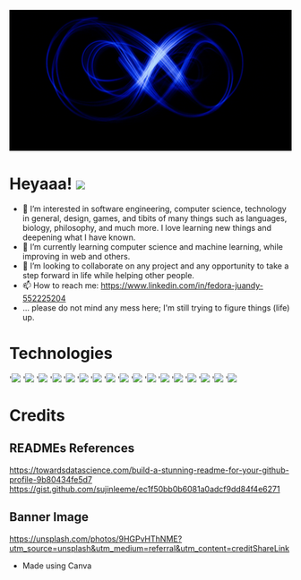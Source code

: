 ![Header](https://github.com/fedorajuandy/fedorajuandy/blob/main/GitHub%20Banner.gif "Header")

# Heyaaa! <img src="https://raw.githubusercontent.com/MartinHeinz/MartinHeinz/master/wave.gif" width="30px">
- 👀 I’m interested in software engineering, computer science, technology in general, design, games, and tibits of many things such as languages, biology, philosophy, and much more. I love learning new things and deepening what I have known.
- 🌱 I’m currently learning computer science and machine learning, while improving in web and others.
- 💞️ I’m looking to collaborate on any project and any opportunity to take a step forward in life while helping other people.
- 📫 How to reach me: https://www.linkedin.com/in/fedora-juandy-552225204
- ... please do not mind any mess here; I'm still trying to figure things (life) up.

# Technologies
'![](https://img.shields.io/badge/Code-Java-informational?style=flat&logo=Java&logoColor=white&color=007396)
'![](https://img.shields.io/badge/Code-Python-informational?style=flat&logo=Python&logoColor=white&color=3776AB)
'![](https://img.shields.io/badge/Code-HTML-informational?style=flat&logo=HTML&logoColor=white&color=FCC624)
'![](https://img.shields.io/badge/Code-CSS-informational?style=flat&logo=CSS&logoColor=white&color=FCC624)
'![](https://img.shields.io/badge/Code-SASS-informational?style=flat&logo=SASS&logoColor=white&color=FCC624)
'![](https://img.shields.io/badge/Code-Oracle_SQL-informational?style=flat&logo=SQL&logoColor=white&color=F80000)
'![](https://img.shields.io/badge/Code-MySQL-informational?style=flat&logo=MySQL&logoColor=white&color=4479A1)
'![](https://img.shields.io/badge/Code-JavaScript-informational?style=flat&logo=JavaScript&logoColor=white&color=F7DF1E)
'![](https://img.shields.io/badge/Code-C++-informational?style=flat&logo=C++&logoColor=white&color=00599C)
'![](https://img.shields.io/badge/Code-C-informational?style=flat&logo=C&logoColor=white&color=A8B9CC)
'![](https://img.shields.io/badge/OS-Linux-informational?style=flat&logo=Linux&logoColor=white&color=FCC624)
'![](https://img.shields.io/badge/OS-Windows-informational?style=flat&logo=Windows&logoColor=white&color=0078D6)
'![](https://img.shields.io/badge/OS-Android-informational?style=flat&logo=Android&logoColor=white&color=3DDC84)
'![](https://img.shields.io/badge/Editor-VS_Code-informational?style=flat&logo=Visual-Studio-Code&logoColor=white&color=007ACC)
'![](https://img.shields.io/badge/Editor-NetBeans-informational?style=flat&logo=Apache-NetBeans-IDE&logoColor=white&color=1B6AC6)
'![](https://img.shields.io/badge/Editor-Android_Studio-informational?style=flat&logo=Android-Studio&logoColor=white&color=3DDC84)
'![](https://img.shields.io/badge/Cloud-Google_Cloud-information?style=flat&logo=Google-Cloud&logoColor=white&color=4285F4)

# Credits
## READMEs References
https://towardsdatascience.com/build-a-stunning-readme-for-your-github-profile-9b80434fe5d7
https://gist.github.com/sujinleeme/ec1f50bb0b6081a0adcf9dd84f4e6271
## Banner Image
https://unsplash.com/photos/9HGPvHThNME?utm_source=unsplash&utm_medium=referral&utm_content=creditShareLink
- Made using Canva

<!---
fedorajuandy/fedorajuandy is a ✨ special ✨ repository because its `README.md` (this file) appears on your GitHub profile.
You can click the Preview link to take a look at your changes.
--->

